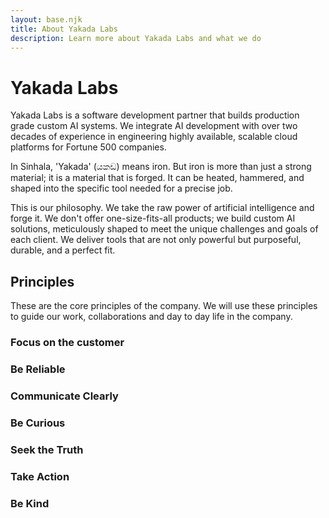 ```yaml
---
layout: base.njk
title: About Yakada Labs
description: Learn more about Yakada Labs and what we do
---
```


<div class="logo">
  <h1>Yakada Labs</h1>
</div>

<div class="content-section">
  <p>Yakada Labs is a software development partner that builds production grade custom AI systems. We integrate AI development with over two decades of experience in engineering highly available, scalable cloud platforms for Fortune 500 companies.</p>
  <p>In Sinhala, 'Yakada' (යකඩ) means iron. But iron is more than just a strong material; it is a material that is forged. It can be heated, hammered, and shaped into the specific tool needed for a precise job.</p>

  <p>This is our philosophy. We take the raw power of artificial intelligence and forge it. We don't offer one-size-fits-all products; we build custom AI solutions, meticulously shaped to meet the unique challenges and goals of each client. We deliver tools that are not only powerful but purposeful, durable, and a perfect fit.</p>
</div>

<div class="content-section">
  <h2 id="principles">Principles</h2>
  <p>These are the core principles of the company. We will use these principles to guide our work, collaborations and day to day life in the company.</p>
  <h3>Focus on the customer</h3>
  <h3>Be Reliable</h3>
  <h3>Communicate Clearly</h3>
  <h3>Be Curious </h3>
  <h3>Seek the Truth</h3>
  <h3>Take Action</h3>
  <h3>Be Kind</h3>
</div>
